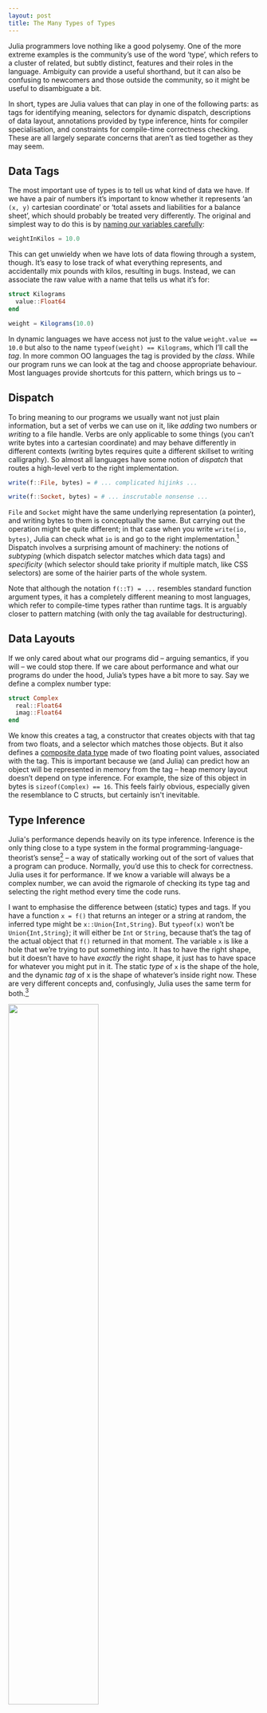 ```yaml
---
layout: post
title: The Many Types of Types
---
```


Julia programmers love nothing like a good polysemy. One of the more extreme examples is the community’s use of the word ‘type’, which refers to a cluster of related, but subtly distinct, features and their roles in the language. Ambiguity can provide a useful shorthand, but it can also be confusing to newcomers and those outside the community, so it might be useful to disambiguate a bit.

In short, types are Julia values that can play in one of the following parts: as tags for identifying meaning, selectors for dynamic dispatch, descriptions of data layout, annotations provided by type inference, hints for compiler specialisation, and constraints for compile-time correctness checking. These are all largely separate concerns that aren’t as tied together as they may seem.


## Data Tags

The most important use of types is to tell us what kind of data we have. If we have a pair of numbers it’s important to know whether it represents ‘an `(x, y)` cartesian coordinate’ or ‘total assets and liabilities for a balance sheet’, which should probably be treated very differently. The original and simplest way to do this is by [naming our variables carefully](https://en.wikipedia.org/wiki/Hungarian_notation):

```julia
weightInKilos = 10.0
```

This can get unwieldy when we have lots of data flowing through a system, though. It’s easy to lose track of what everything represents, and accidentally mix pounds with kilos, resulting in bugs. Instead, we can associate the raw value with a name that tells us what it’s for:

```julia
struct Kilograms
  value::Float64
end

weight = Kilograms(10.0)
```

In dynamic languages we have access not just to the value `weight.value == 10.0` but also to the name `typeof(weight) == Kilograms`, which I’ll call the _tag_. In more common OO languages the tag is provided by the _class_. While our program runs we can look at the tag and choose appropriate behaviour. Most languages provide shortcuts for this pattern, which brings us to –


## Dispatch

To bring meaning to our programs we usually want not just plain information, but a set of verbs we can use on it, like _adding_ two numbers or _writing_ to a file handle. Verbs are only applicable to some things (you can’t write bytes into a cartesian coordinate) and may behave differently in different contexts (writing bytes requires quite a different skillset to writing calligraphy). So almost all languages have some notion of _dispatch_ that routes a high-level verb to the right implementation.

```julia
write(f::File, bytes) = # ... complicated hijinks ...

write(f::Socket, bytes) = # ... inscrutable nonsense ...
```

`File` and `Socket` might have the same underlying representation (a pointer), and writing bytes to them is conceptually the same. But carrying out the operation might be quite different; in that case when you write `write(io, bytes)`, Julia can check what `io` is and go to the right implementation.[^1] Dispatch involves a surprising amount of machinery: the notions of _subtyping_ (which dispatch selector matches which data tags) and _specificity_ (which selector should take priority if multiple match, like CSS selectors) are some of the hairier parts of the whole system.

Note that although the notation `f(::T) = ...` resembles standard function argument types, it has a completely different meaning to most languages, which refer to compile-time types rather than runtime tags. It is arguably closer to pattern matching (with only the tag available for destructuring).


## Data Layouts

If we only cared about what our programs did – arguing semantics, if you will – we could stop there. If we care about performance and what our programs do under the hood, Julia’s types have a bit more to say. Say we define a complex number type:

```julia
struct Complex
  real::Float64
  imag::Float64
end
```

We know this creates a tag, a constructor that creates objects with that tag from two floats, and a selector which matches those objects. But it also defines a [composite data type](https://en.wikipedia.org/wiki/Composite_data_type) made of two floating point values, associated with the tag. This is important because we (and Julia) can predict how an object will be represented in memory from the tag – heap memory layout doesn’t depend on type inference. For example, the size of this object in bytes is `sizeof(Complex) == 16`. This feels fairly obvious, especially given the resemblance to C structs, but certainly isn't inevitable.


## Type Inference

Julia's performance depends heavily on its type inference. Inference is the only thing close to a type system in the formal programming-language-theorist’s sense[^2] – a way of statically working out of the sort of values that a program can produce. Normally, you’d use this to check for correctness. Julia uses it for performance. If we know a variable will always be a complex number, we can avoid the rigmarole of checking its type tag and selecting the right method every time the code runs.

I want to emphasise the difference between (static) types and tags. If you have a function `x = f()` that returns an integer or a string at random, the inferred type might be `x::Union{Int,String}`. But `typeof(x)` won’t be `Union{Int,String}`; it will either be `Int` or `String`, because that’s the tag of the actual object that `f()` returned in that moment. The variable `x` is like a hole that we’re trying to put something into. It has to have the right shape, but it doesn’t have to have _exactly_ the right shape, it just has to have space for whatever you might put in it. The static _type_ of `x` is the shape of the hole, and the dynamic _tag_ of x is the shape of whatever’s inside right now. These are very different concepts and, confusingly, Julia uses the same term for both.[^4]

<div class="fill">
  <img src="{{site.url}}/assets/types.png" style="width: 60%" />
  <div class="caption">
    You can't fit a square peg in a round hole, but you can fit a square peg in a <code>round ∪ square</code> hole.
  </div>
</div>

It’s also worth pointing out that the `typeof(x)` function is nonsensical from the PLT / static typing point of view. A given object can fit into any number of holes; and the number `1` fits the types `Int64` (the set of all integers representable in a certain 64-bit format), or `{1}` (the set containing just the number `1`, and nothing else), or ‘1:100 ∪ _Heloderma suspectum_’ (either a number from one to a hundred, or a spitting lizard).

To some extent, this reflects how we use the word in language. We might ask about ‘type’, but to make the question meaningful we have to imply a set of possible answers. You’d ask ‘What type of animal is that?’ or ‘What type of dog is that?’, but you won’t get far by pointing at someone’s Dachshund and shouting ‘What type is this!?’ Moreover, while we see ‘type of dog’ as sort-of dynamic (a property of the thing itself), we also say things like ‘he’s not my type’ which are sort-of static (a property of the hole you’re putting it into).


## Specialisation

Once we have type information, we can specialise, to avoid carrying around type tags and doing dispatch at runtime.

One thing I haven’t mentioned so far is type parameters, like `Complex{Int}`; these are key to telling Julia’s JIT what to specialise on and what work to leave to run time. Although they are superficially modelled on generics from static type systems, type parameters are really just fields that happen to get stored in the data tag. You can store an array size, for example, just as well in a normal field or in the tag, and semantically it gets carried around at runtime as usual. The difference is that Julia’s JIT will take it as a strong hint to specialise on that information: effectively assuming that it is constant, removing branches and dispatch that depend on it. In this way types (and particularly type parameters) have an important role in finessing Julia's compiler.

Note that Julia conflates properties we want to dispatch on with those we want to specialise on. This is a common design decision that turns out to work well in practice, but again, it's not inevitable.

## Checking

An honourable mention for the one thing Julia doesn’t do, which probably has the strongest association with the word ‘type’ in programming languages: static checking for correctness. Despite gleaning a wealth of information through its compiler analysis, Julia goes out of its way to _avoid_ errors at compile time even if it can prove the code will throw up, in order to prevent compiler heuristics from affecting the behaviour of your code. This may become a role for Julia’s types in future.[^3]


## So, what is a ‘type’?

Having teased apart the role of types in Julia a little, here’s a little higher-level commentary.

In Julia we tend to describe objects like `Complex{Int}`, which are instances of `Type`, as types. But this is fraught. On their own, `Type`s are just objects like any other. We can use the same `Complex{Int}` object in a bunch of different type-like ways (as a tag, as a dispatch selector, as a result of type inference etc), and indeed in some non-type-like-ways (as a constructor function, or by printing it). But some ‘types’ are only used as dispatch selectors (there is no `x` for which `typeof(x) == AbstractArray{T} where T<:Integer`) and some are only used as compile time annotations (there is no `x` for which `typeof(x) == Const(1)`). In fact, some of Julia’s static type assignments (like `Const`) are not even `Type`s! This definition of ‘type’ is at best very Julia-specific, and doesn’t even cover its own use of types completely.

These issues are not unique to Julia. Every language I can think of tangles these ideas together in its own way. C’s `struct` primarily defines a fixed data layout, giving no dispatch options and creating no runtime-accessible objects. Java’s `class` gives no options for data layout; used as a type annotation, a class includes its sub-classes, allowing for dispatch and leaving it wide open what will be present at runtime. All C and Java's definitions have in common is that they define a compile-time name that can be used for type checking, which is the one thing Julia’s `struct` _doesn’t_ do.

Functional languages like ML and Haskell do dynamic dispatch very explicitly (by case-splitting of ADTs/enums) and sometimes have an entirely different mechanism for the static kind (modules or typeclasses). Ironically, the bolted-on TypeScript system is perhaps the cleanest one here: types used purely for compile-time checking with no impact on the runtime at all. If you want ADTs, [just create the tags explicitly](https://www.typescriptlang.org/docs/handbook/advanced-types.html#discriminated-unions), SICP-style. Then where do CSS selectors, which only influence dispatch (of styling rules), fall?

I’m not really answering the question. But it seems that we either put up with the ambiguity, or we define ‘type’ in such a narrow way that it captures neither the intuitive understanding of type, nor much of the interesting parts of how programming languages represent different bits of data – something of a dilemma. Perhaps ‘type’ is an inherently fuzzy concept, and when we want to talk precisely we have to pick something concrete out of the cluster of ideas that come with it.

Hopefully, when you hear the word ‘type’, the ambiguity won’t pose too much of an issue. Just select the right meaning from the context.


<!-- Footnotes themselves at the bottom. -->
## Notes

[^1]:
     Incidentally, Julia distinguishes between polysemes (different methods of the same function) and homonyms (different functions with the same name). `reverse(::String)` and `reverse(::SelfDrivingCar)` should be different functions, because they represent different concepts, even though they happen to share a spelling. This is meant to make reading code easier – the _meaning_ of `f(x, y)` depends only on what `f` is, not on all the types of its arguments.

[^2]:
     The PLT view on this is very simple: type systems are compile-time theorem provers, and languages without such provers are unityped and therefore uninteresting. I have no issue with the PLT definition of ‘type’ in itself, but am not convinced that it’s the only useful one, or that other ways of describing and organising information can be dismissed out of hand. Most languages mix compile- and run-time approaches to organisation in one system, so compile time alone gives an unhelpfully incomplete picture.

[^3]:
     The usual static/dynamic language distinction seems limited here. Does applying a sufficiently smart linter to Julia (or JavaScript, via TypeScript) suddenly make the _language_ static? Does over-using the `Object` type risk turning Java dynamic? Perhaps it’d be more correct to say a language _has_ a static checker, or is designed for static checking, than that it simply _is_ a statically typed language. Of course, languages can be easier or harder to effectively check, in the same way that it can be easier or harder to make them run fast.

[^4]:
    In theory, Julia's type inference is an implementation detail. In practice, users spend a lot of time looking at `@code_typed`, modify code to mollify inference, and depend on it doing its job in a predictable way for their code to continue working. Common terms in the community like 'type stable' refer to this kind of type, rather than the tag kind.
